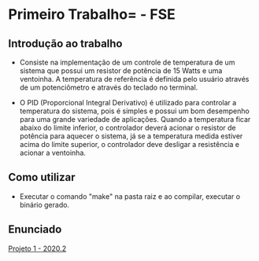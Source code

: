 # Primeiro Trabalho= - FSE

## Introdução ao trabalho

- Consiste na implementação de um controle de temperatura de um sistema que possui um resistor de potência de 15 Watts e uma ventoinha.
A temperatura de referência é definida pelo usuário através de um potenciômetro e através do teclado no terminal.

- O PID (Proporcional Integral Derivativo) é utilizado para controlar a temperatura do sistema, pois é simples e possui um bom desempenho para uma grande variedade de aplicações. Quando a temperatura ficar abaixo do limite inferior, o controlador deverá acionar o resistor de potência para aquecer o sistema, já se a temperatura medida estiver acima do limite superior, o controlador deve desligar a resistência e acionar a ventoinha.

## Como utilizar
- Executar o comando "make" na pasta raiz e ao compilar, executar o binário gerado.

## Enunciado
[Projeto 1 - 2020.2](https://gitlab.com/fse_fga/projetos_2020_2/projeto-1-2020.2)

